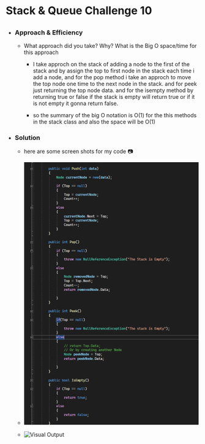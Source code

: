 # Stack & Queue Challenge 10 
## 

- ### Approach & Efficiency

    - What approach did you take? Why? What is the Big O space/time for this approach

        - I take approch on the stack of adding a node to the first of the stack and by assign the top to first node in the stack
        each time i add a node, and for the pop method i take an approch to move the top node one time to the next node in the stack.
        and for peek just returning the top node data. and for the isempty method by returning true or false if the stack is empty will return true 
        or if it is not empty it gonna return false.


        - so the summary of the big O notation is O(1) for the this methods in the stack class and also the space will be O(1)

- ### Solution

    - here are some screen shots for my code :camera:

    - ![Code1](./Code1.png)
    - ![Visual Output](./code2.png)